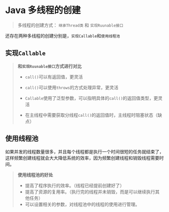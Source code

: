 # Java 多线程的创建

>多线程的创建方式： `继承Thread类` 和 `实现Ruunable接口`

还存在两种多线程的创建分别是，`实现Callable`和`使用线程池`

## 实现`Callable`

>**和`实现Ruunable接口`方式进行对比**
>
>* `call()`可以有返回值，更灵活
>* `call()`可以使用`throws`的方式处理异常，更灵活
>* `Callable`使用了泛型参数，可以指明具体的`call()`的返回值类型，更灵活
>
>* 在主线程中需要获取分线程`call()`的返回值时，主线程时阻塞状态（缺点）

## 使用线程池

如果并发的线程数量很多，并且每个线程都是执行一个时间很短的任务就结束了，这样频繁创建线程就会大大降低系统的效率，因为频繁创建线程和销毁线程需要时间。

>**使用线程池的好处**
>
>* 提高了程序执行的效率。（线程已经提前创建好了）
>* 提高了资源的复用率。（执行完的线程并未销毁，而是可以继续执行其他任务）
>* 可以设置相关的参数，对线程池中的线程的使用进行管理。
